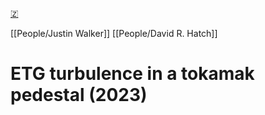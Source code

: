 [🇿](zotero://select/groups/5372906/items/FXCC6GIM)

[[People/Justin Walker]] [[People/David R. Hatch]] 
# ETG turbulence in a tokamak pedestal (2023)

